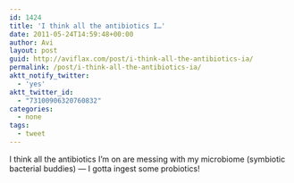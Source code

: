 ```yaml
---
id: 1424
title: 'I think all the antibiotics I…'
date: 2011-05-24T14:59:48+00:00
author: Avi
layout: post
guid: http://aviflax.com/post/i-think-all-the-antibiotics-ia/
permalink: /post/i-think-all-the-antibiotics-ia/
aktt_notify_twitter:
  - 'yes'
aktt_twitter_id:
  - "73100906320760832"
categories:
  - none
tags:
  - tweet
---
```

I think all the antibiotics I’m on are messing with my microbiome (symbiotic bacterial buddies) — I gotta ingest some probiotics!